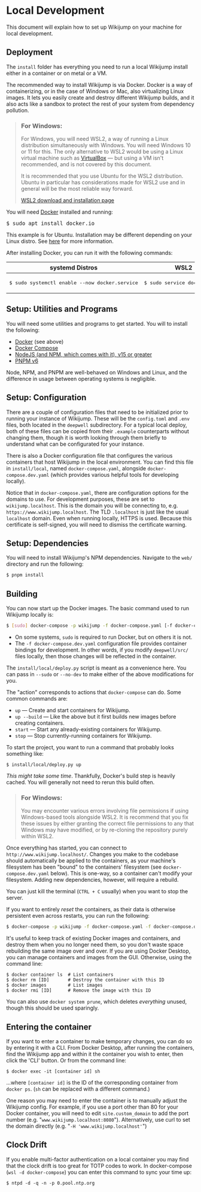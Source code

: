 # Local Development

This document will explain how to set up Wikijump on your machine for local development.

## Deployment

The `install` folder has everything you need to run a local Wikijump install either in a container or on metal or a VM.

The recommended way to install Wikijump is via Docker. Docker is a way of containerizing, or in the case of Windows or Mac, also virtualizing Linux images. It lets you easily create and destroy different Wikijump builds, and it also acts like a sandbox to protect the rest of your system from dependency pollution. 

> ### For Windows:
>
> For Windows, you will need WSL2, a way of running a Linux distribution simultaneously with Windows. You will need Windows 10 or 11 for this. The only alternative to WSL2 would be using a Linux virtual machine such as [VirtualBox](https://www.virtualbox.org/) — but using a VM isn't recommended, and is not covered by this document.
>
> It is recommended that you use Ubuntu for the WSL2 distribution. Ubuntu in particular has considerations made for WSL2 use and in general will be the most reliable way forward.
>
> [WSL2 download and installation page](https://learn.microsoft.com/en-us/windows/wsl/install)

You will need [Docker](https://www.docker.com/) installed and running:

<pre>$ sudo apt install docker.io</pre>

This example is for Ubuntu. Installation may be different depending on your Linux distro. See [here](https://docs.docker.com/desktop/install/linux-install/) for more information.

After installing Docker, you can run it with the following commands:

<table>
<thead><tr><th>systemd Distros</th><th>WSL2</th></tr></thead>
<tbody valign="top">
<td><p><pre>$ sudo systemctl enable --now docker.service</pre></p></td>
<td><p><pre>$ sudo service docker start</pre></p></td>
</tbody>
</table>

## Setup: Utilities and Programs

You will need some utilities and programs to get started. You will to install the following:

- [Docker](https://www.docker.com/get-started) (see above)
- [Docker Compose](https://docs.docker.com/compose/)
- [NodeJS (and NPM, which comes with it), v15 or greater](https://nodejs.org/en/)
- [PNPM v6](https://pnpm.io/installation)

Node, NPM, and PNPM are well-behaved on Windows and Linux, and the difference in usage between operating systems is negligible.

## Setup: Configuration

There are a couple of configuration files that need to be initialized prior to running your instance of Wikijump. These will be the `config.toml` and `.env` files, both located in the `deepwell` subdirectory. For a typical local deploy, both of these files can be copied from their `.example` counterparts without changing them, though it is worth looking through them briefly to understand what can be configurated for your instance.

There is also a Docker configuration file that configures the various containers that host Wikijump in the local environment. You can find this file in `install/local`, named `docker-compose.yaml`, alongside `docker-compose.dev.yaml` (which provides various helpful tools for developing locally).

Notice that in `docker-compose.yaml`, there are configuration options for the domains to use. For development purposes, these are set to `wikijump.localhost`. This is the domain you will be connecting to, e.g. `https://www.wikijump.localhost`. The TLD `.localhost` is just like the usual `localhost` domain. Even when running locally, HTTPS is used. Because this certificate is self-signed, you will need to dismiss the certificate warning.

## Setup: Dependencies

You will need to install Wikijump's NPM dependencies. Navigate to the `web/` directory and run the following:

```sh
$ pnpm install
```

## Building

You can now start up the Docker images. The basic command used to run Wikijump locally is:

```sh
$ [sudo] docker-compose -p wikijump -f docker-compose.yaml [-f docker-compose.dev.yaml] <action>
```

* On some systems, `sudo` is required to run Docker, but on others it is not.
* The `-f docker-compose.dev.yaml` configuration file provides container bindings for development. In other words, if you modify `deepwell/src/` files locally, then those changes will be reflected in the container.

The `install/local/deploy.py` script is meant as a convenience here. You can pass in `--sudo` or `--no-dev` to make either of the above modifications for you.

The "action" corresponds to actions that `docker-compose` can do. Some common commands are:
* `up` &mdash; Create and start containers for Wikijump.
* `up --build` &mdash; Like the above but it first builds new images before creating containers.
* `start` &mdash; Start any already-existing containers for Wikijump.
* `stop` &mdash; Stop currently-running containers for Wikijump.

To start the project, you want to run a command that probably looks something like:

```
$ install/local/deploy.py up
```

_This might take some time_. Thankfully, Docker's build step is heavily cached. You will generally not need to rerun this build often.

> ### For Windows:
>
> You may encounter various errors involving file permissions if using Windows-based tools alongside WSL2. It is recommend that you fix these issues by either granting the correct file permissions to any that Windows may have modified, or by re-cloning the repository purely within WSL2.

Once everything has started, you can connect to `http://www.wikijump.localhost/`. Changes you make to the codebase should automatically be applied to the containers, as your machine's filesystem has been "bound" to the containers' filesystem (see `docker-compose.dev.yaml` below). This is one-way, so a container can't modify your filesystem. Adding new dependencies, however, will require a rebuild.

You can just kill the terminal (`CTRL + C` usually) when you want to stop the server.

If you want to entirely _reset_ the containers, as their data is otherwise persistent even across restarts, you can run the following:

```sh
$ docker-compose -p wikijump -f docker-compose.yaml -f docker-compose.dev.yaml down
```

It's useful to keep track of existing Docker images and containers, and destroy them when you no longer need them, so you don't waste space rebuilding the same image over and over. If you are using Docker Desktop, you can manage containers and images from the GUI. Otherwise, using the command line:

```
$ docker container ls  # List containers
$ docker rm [ID]       # Destroy the container with this ID
$ docker images        # List images
$ docker rmi [ID]      # Remove the image with this ID
```

You can also use `docker system prune`, which deletes *everything* unused, though this should be used sparingly.

## Entering the container

If you want to enter a container to make temporary changes, you can do so by entering it with a CLI. From Docker Desktop, after running the containers, find the Wikijump app and within it the container you wish to enter, then click the 'CLI' button. Or from the command line:

```
$ docker exec -it [container id] sh
```

...where `[container id]` is the ID of the corresponding container from `docker ps`. (`sh` can be replaced with a different command.)

One reason you may need to enter the container is to manually adjust the Wikijump config. For example, if you use a port other than 80 for your Docker container, you will need to edit `site.custom_domain` to add the port number (e.g. "`www.wikijump.localhost:8080`"). Alternatively, use curl to set the domain directly (e.g. "`-H 'www.wikijump.localhost'`")

## Clock Drift

If you enable multi-factor authentication on a local container you may find that
the clock drift is too great for TOTP codes to work. In docker-compose (`wsl -d docker-compose`)
you can enter this command to sync your time up:

```
$ ntpd -d -q -n -p 0.pool.ntp.org
```
